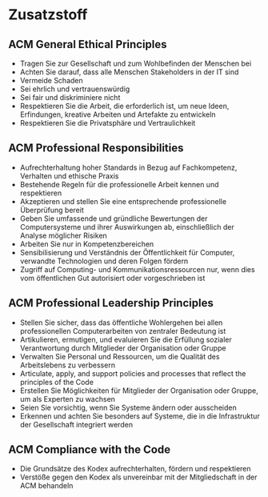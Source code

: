 # Zusatzstoff



## ACM General Ethical Principles

-   Tragen Sie zur Gesellschaft und zum Wohlbefinden der Menschen bei
-   Achten Sie darauf, dass alle Menschen Stakeholders in der IT sind
-   Vermeide Schaden
-   Sei ehrlich und vertrauenswürdig
-   Sei fair und diskriminiere nicht
-   Respektieren Sie die Arbeit, die erforderlich ist, um neue Ideen, Erfindungen, kreative Arbeiten und Artefakte zu entwickeln
-   Respektieren Sie die Privatsphäre und Vertraulichkeit



## ACM Professional Responsibilities

-   Aufrechterhaltung hoher Standards in Bezug auf Fachkompetenz, Verhalten und ethische Praxis
-   Bestehende Regeln für die professionelle Arbeit kennen und respektieren
-   Akzeptieren und stellen Sie eine entsprechende professionelle Überprüfung bereit
-   Geben Sie umfassende und gründliche Bewertungen der Computersysteme und ihrer Auswirkungen ab, einschließlich der Analyse möglicher Risiken
-   Arbeiten Sie nur in Kompetenzbereichen
-   Sensibilisierung und Verständnis der Öffentlichkeit für Computer, verwandte Technologien und deren Folgen fördern
-   Zugriff auf Computing- und Kommunikationsressourcen nur, wenn dies vom öffentlichen Gut autorisiert oder vorgeschrieben ist



## ACM Professional Leadership Principles

*   Stellen Sie sicher, dass das öffentliche Wohlergehen bei allen professionellen Computerarbeiten von zentraler Bedeutung ist
*   Artikulieren, ermutigen, und evaluieren Sie die Erfüllung sozialer Verantwortung durch Mitglieder der Organisation oder Gruppe
*   Verwalten Sie Personal und Ressourcen, um die Qualität des Arbeitslebens zu verbessern
*   Articulate, apply, and support policies and processes that reflect the principles of the Code
*   Erstellen Sie Möglichkeiten für Mitglieder der Organisation oder Gruppe, um als Experten zu wachsen
*   Seien Sie vorsichtig, wenn Sie Systeme ändern oder ausscheiden
*   Erkennen und achten Sie besonders auf Systeme, die in die Infrastruktur der Gesellschaft integriert werden



## ACM Compliance with the Code

*   Die Grundsätze des Kodex aufrechterhalten, fördern und respektieren
*   Verstöße gegen den Kodex als unvereinbar mit der Mitgliedschaft in der ACM behandeln
